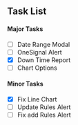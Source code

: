 ## Task List


#### Major Tasks
- [ ] Date Range Modal
- [ ] OneSignal Alert
- [x] Down Time Report
- [ ] Chart Options

#### Minor Tasks
- [x] Fix Line Chart
- [ ] Update Rules Alert
- [ ] Fix add Rules Alert